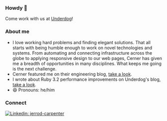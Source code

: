 ### Howdy 👋

Come work with us at [Underdog](https://underdogfantasy.com/careers)!

### About me
- I love working hard problems and finding elegant solutions. That all starts with being humble enough to work on novel technologies and systems. From automating and connecting infrastructure across the globe to applying responsive design to our web pages, Cerner has given me a breadth of opportunities in many disciplines. What keeps me going is the next challenge. 
- Cerner featured me on their engineering blog, [take a look](https://engineering.cerner.com/blog/cerner-and-icontrol/).
- I wrote about Ruby 3.2 performance improvements on Underdog's blog, [take a look](https://dev.to/underdogsports/ruby-yjit-at-underdog-5629).
- 😄 Pronouns: he/him

### Connect
[![Linkedin: jerrod-carpenter](https://img.shields.io/badge/JerrodCarpenter-blue?style=flat-square&logo=Linkedin&logoColor=white&link=https://www.linkedin.com/in/jerrod-carpenter-27317a5b/)](https://www.linkedin.com/in/jerrod-carpenter-27317a5b/) &nbsp;
